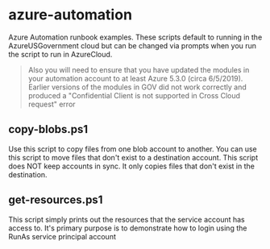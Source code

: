 # azure-automation
Azure Automation runbook examples.  These scripts default to running in the AzureUSGovernment cloud but can be changed via prompts when you run the script to run in AzureCloud.  

> Also you will need to ensure that you have updated the modules in your automation account to at least Azure 5.3.0 (circa  6/5/2019).  Earlier versions of the modules in GOV did not work correctly and produced a "Confidential Client is not supported in Cross Cloud request" error

## copy-blobs.ps1
Use this script to copy files from one blob account to another.  You can use this script to move files that don't exist to a destination account.  This script does NOT keep accounts in sync.  It only copies files that don't exist in the destination.

## get-resources.ps1
This script simply prints out the resources that the service account has access to.  It's primary purpose is to demonstrate how to login using the RunAs service principal account
